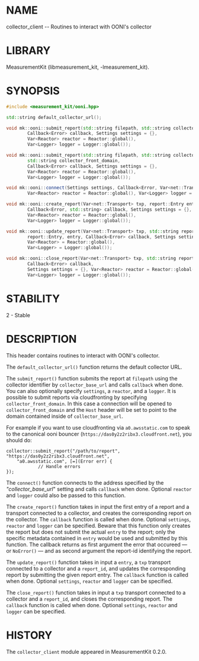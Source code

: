# NAME
collector_client -- Routines to interact with OONI's collector

# LIBRARY
MeasurementKit (libmeasurement_kit, -lmeasurement_kit).

# SYNOPSIS
```C++
#include <measurement_kit/ooni.hpp>

std::string default_collector_url();

void mk::ooni::submit_report(std::string filepath, std::string collector_base_url,
        Callback<Error> callback, Settings settings = {},
        Var<Reactor> reactor = Reactor::global(),
        Var<Logger> logger = Logger::global());

void mk::ooni::submit_report(std::string filepath, std::string collector_base_url,
        std::string collector_front_domain,
        Callback<Error> callback, Settings settings = {},
        Var<Reactor> reactor = Reactor::global(),
        Var<Logger> logger = Logger::global());

void mk::ooni::connect(Settings settings, Callback<Error, Var<net::Transport>> callback,
        Var<Reactor> reactor = Reactor::global(), Var<Logger> logger = Logger::global());

void mk::ooni::create_report(Var<net::Transport> txp, report::Entry entry,
        Callback<Error, std::string> callback, Settings settings = {},
        Var<Reactor> reactor = Reactor::global(),
        Var<Logger> logger = Logger::global());

void mk::ooni::update_report(Var<net::Transport> txp, std::string report_id,
        report::Entry, entry, Callback<Error> callback, Settings settings = {},
        Var<Reactor> = Reactor::global(),
        Var<Logger> = Logger::global());

void mk::ooni::close_report(Var<net::Transport> txp, std::string report_id,
        Callback<Error> callback,
        Settings settings = {}, Var<Reactor> reactor = Reactor::global(),
        Var<Logger> logger = Logger::global());
```

# STABILITY

2 - Stable

# DESCRIPTION

This header contains routines to interact with OONI's collector.

The `default_collector_url()` function returns the default collector URL.

The `submit_report()` function submits the report at `filepath` using the collector
identifier by `collector_base_url` and calls `callback` when done. You can also
optionally specify `settings`, a `reactor`, and a `logger`.
It is possible to submit reports via cloudfronting by specifying
`collector_front_domain`. In this case a connection will be opened to
`collector_front_domain` and the `Host` header will be set to point to the domain
contained inside of `collector_base_url`.

For example if you want to use cloudfronting via `a0.awsstatic.com` to
speak to the canonical ooni bouncer (`https://das0y2z2ribx3.cloudfront.net`),
you should do:

```
collector::submit_report("/path/to/report", "https://das0y2z2ribx3.cloudfront.net",
    "a0.awsstatic.com", [=](Error err) {
            // Handle errors
});
```

The `connect()` function connects to the address specified by the *"collector_base_url*"
setting and calls `callback` when done. Optional `reactor` and `logger` could also be
passed to this function.

The `create_report()` function takes in input the first entry of a report and a
transport connected to a collector, and creates the corresponding report on
the collector. The `callback` function is called when done. Optional `settings`,
`reactor` and `logger` can be specified. Beware that this function only creates the
report but does not submit the actual `entry` to the report; only the specific
metadata contained in `entry` would be used and submitted by this function. The
callback returns as first argument the error that occureed &mdash; or `NoError()`
&mdash; and as second argument the report-id identifying the report.

The `update_report()` function takes in input a `entry`, a `txp` transport
connected to a collector and a `report_id`, and updates the corresponding report
by submitting the given report entry. The `callback` function is called when
done. Optional `settings`, `reactor` and `logger` can be specified.

The `close_report()` function takes in input a `txp` transport
connected to a collector and a `report_id`, and closes the corresponding
report. The `callback` function is called when
done. Optional `settings`, `reactor` and `logger` can be specified.

# HISTORY

The `collector_client` module appeared in MeasurementKit 0.2.0.
